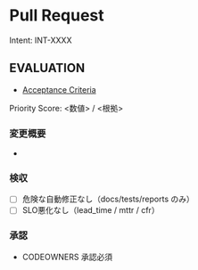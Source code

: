 # Pull Request

Intent: INT-XXXX

## EVALUATION

- [Acceptance Criteria](../EVALUATION.md#acceptance-criteria)

Priority Score: <数値> / <根拠>

### 変更概要

-

### 検収

- [ ] 危険な自動修正なし（docs/tests/reports のみ）
- [ ] SLO悪化なし（lead_time / mttr / cfr）

### 承認

- CODEOWNERS 承認必須
